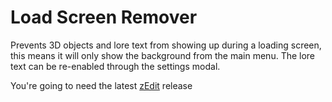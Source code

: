 # Load Screen Remover
Prevents 3D objects and lore text from showing up during a loading screen, this means it will only show the background from the main menu. The lore text can be re-enabled through the settings modal.

You're going to need the latest [zEdit](https://github.com/z-edit/zedit) release
